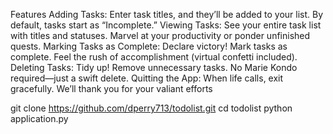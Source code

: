Features
Adding Tasks:
Enter task titles, and they’ll be added to your list.
By default, tasks start as “Incomplete.”
Viewing Tasks:
See your entire task list with titles and statuses.
Marvel at your productivity or ponder unfinished quests.
Marking Tasks as Complete:
Declare victory! Mark tasks as complete.
Feel the rush of accomplishment (virtual confetti included).
Deleting Tasks:
Tidy up! Remove unnecessary tasks.
No Marie Kondo required—just a swift delete.
Quitting the App:
When life calls, exit gracefully.
We’ll thank you for your valiant efforts

git clone https://github.com/dperry713/todolist.git
cd todolist
python application.py



